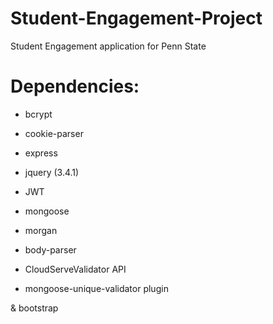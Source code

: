 # Student-Engagement-Project
Student Engagement application for Penn State


# Dependencies:
- bcrypt
- cookie-parser
- express
- jquery (3.4.1)
- JWT
- mongoose
- morgan
- body-parser

- CloudServeValidator API
- mongoose-unique-validator plugin

 & bootstrap
